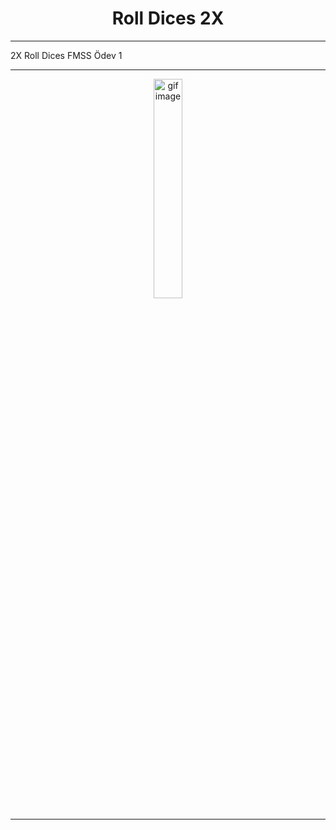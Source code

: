 <h1 align="center"> Roll Dices 2X </h1>

--- 

2X Roll Dices FMSS Ödev 1 

---

<p align="center">
  <img width="30%" src="https://github.com/ozturksahinyetisir/roll-dices-2x/blob/master/rolldicegif.gif" alt="gif image"/>
</p>

---
